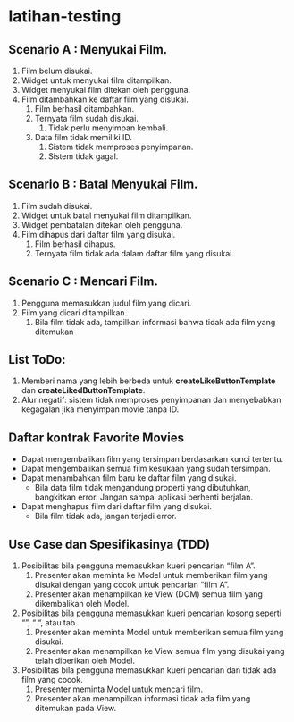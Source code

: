 # latihan-testing

## Scenario A : Menyukai Film.
1. Film belum disukai.
2. Widget untuk menyukai film ditampilkan.
3. Widget menyukai film ditekan oleh pengguna.
4. Film ditambahkan ke daftar film yang disukai.
     1. Film berhasil ditambahkan.
     2. Ternyata film sudah disukai.
          1. Tidak perlu menyimpan kembali.
     3. Data film tidak memiliki ID.
          1. Sistem tidak memproses penyimpanan.
          2. Sistem tidak gagal.

## Scenario B : Batal Menyukai Film.
1. Film sudah disukai.
2. Widget untuk batal menyukai film ditampilkan.
3. Widget pembatalan ditekan oleh pengguna.
4. Film dihapus dari daftar film yang disukai.
     1. Film berhasil dihapus.
     2. Ternyata film tidak ada dalam daftar film yang disukai.

## Scenario C : Mencari Film.
1. Pengguna memasukkan judul film yang dicari.
2. Film yang dicari ditampilkan.
     1. Bila film tidak ada, tampilkan informasi bahwa tidak ada film yang ditemukan

## List ToDo:
1. Memberi nama yang lebih berbeda untuk **createLikeButtonTemplate** dan **createLikedButtonTemplate**.
2. Alur negatif: sistem tidak memproses penyimpanan dan menyebabkan kegagalan jika menyimpan movie tanpa ID.

## Daftar kontrak Favorite Movies
- Dapat mengembalikan film yang tersimpan berdasarkan kunci tertentu.
- Dapat mengembalikan semua film kesukaan yang sudah tersimpan.
- Dapat menambahkan film baru ke daftar film yang disukai.
     - Bila data film tidak mengandung properti yang dibutuhkan, bangkitkan error. Jangan sampai aplikasi berhenti berjalan.
- Dapat menghapus film dari daftar film yang disukai.
     - Bila film tidak ada, jangan terjadi error.

## Use Case dan Spesifikasinya (TDD)
1. Posibilitas bila pengguna memasukkan kueri pencarian “film A”.
     1. Presenter akan meminta ke Model untuk memberikan film yang disukai dengan yang cocok untuk pencarian “film A”.
     2. Presenter akan menampilkan ke View (DOM) semua film yang dikembalikan oleh Model.
2. Posibilitas bila pengguna memasukkan kueri pencarian kosong seperti “”, “ “, atau tab.
     1. Presenter akan meminta Model untuk memberikan semua film yang disukai.
     2. Presenter akan menampilkan ke View semua film yang disukai yang telah diberikan oleh Model.
3. Posibilitas bila pengguna memasukkan kueri pencarian dan tidak ada film yang cocok.
     1. Presenter meminta Model untuk mencari film.
     2. Presenter akan menampilkan informasi tidak ada film yang ditemukan pada View.